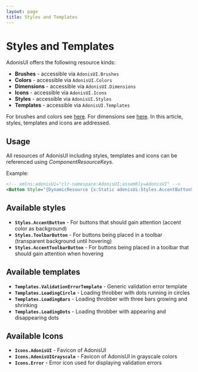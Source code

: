 ```yaml
---
layout: page
title: Styles and Templates
---
```


# Styles and Templates

AdonisUI offers the following resource kinds:

- **Brushes** - accessible via `AdonisUI.Brushes`
- **Colors** - accessible via `AdonisUI.Colors`
- **Dimensions** - accessible via `AdonisUI.Dimensions`
- **Icons** - accessible via `AdonisUI.Icons`
- **Styles** - accessible via `AdonisUI.Styles`
- **Templates** - accessible via `AdonisUI.Templates`

For brushes and colors see [here](colors-and-brushes). For dimensions see [here](dimensions). In this article, styles, templates and icons are addressed.

## Usage

All resources of AdonisUI including styles, templates and icons can be referenced using *ComponentResourceKeys*.

Example:

```xml
<!-- xmlns:adonisUi="clr-namespace:AdonisUI;assembly=AdonisUI" -->
<Button Style="{DynamicResource {x:Static adonisUi:Styles.AccentButtonStyle}}"/>
```

## Available styles

- **`Styles.AccentButton`** - For buttons that should gain attention (accent color as background)
- **`Styles.ToolbarButton`** - For buttons being placed in a toolbar (transparent background until hovering)
- **`Styles.AccentToolbarButton`** - For buttons being placed in a toolbar that should gain attention when hovering

## Available templates

- **`Templates.ValidationErrorTemplate`** - Generic validation error template
- **`Templates.LoadingCircle`** - Loading throbber with dots running in circles
- **`Templates.LoadingBars`** - Loading throbber with three bars growing and shrinking
- **`Templates.LoadingDots`** - Loading throbber with appearing and disappearing dots

## Available Icons

- **`Icons.AdonisUI`** - Favicon of AdonisUI
- **`Icons.AdonisUIGrayscale`** - Favicon of AdonisUI in grayscale colors
- **`Icons.Error`** - Error icon used for displaying validation errors
